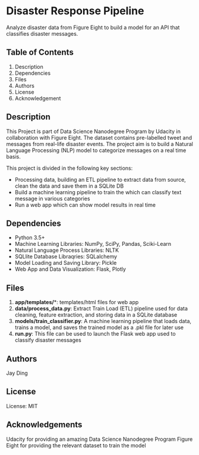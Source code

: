 # Disaster Response Pipeline
Analyze disaster data from Figure Eight to build a model for an API that classifies disaster messages.

## Table of Contents
1. Description
2. Dependencies
3. Files
4. Authors
5. License
6. Acknowledgement

## Description
This Project is part of Data Science Nanodegree Program by Udacity in collaboration with Figure Eight. The dataset contains pre-labelled tweet and messages from real-life disaster events. The project aim is to build a Natural Language Processing (NLP) model to categorize messages on a real time basis.

This project is divided in the following key sections:

* Processing data, building an ETL pipeline to extract data from source, clean the data and save them in a SQLite DB
* Build a machine learning pipeline to train the which can classify text message in various categories
* Run a web app which can show model results in real time

## Dependencies
* Python 3.5+
* Machine Learning Libraries: NumPy, SciPy, Pandas, Sciki-Learn
* Natural Language Process Libraries: NLTK
* SQLlite Database Libraqries: SQLalchemy
* Model Loading and Saving Library: Pickle
* Web App and Data Visualization: Flask, Plotly

## Files
1. **app/templates/***: templates/html files for web app
2. **data/process_data.py**: Extract Train Load (ETL) pipeline used for data cleaning, feature extraction, and storing data in a SQLite database
3. **models/train_classifier.py**: A machine learning pipeline that loads data, trains a model, and saves the trained model as a .pkl file for later use
4. **run.py**: This file can be used to launch the Flask web app used to classify disaster messages

## Authors
Jay Ding

## License
License: MIT

## Acknowledgements
Udacity for providing an amazing Data Science Nanodegree Program
Figure Eight for providing the relevant dataset to train the model

